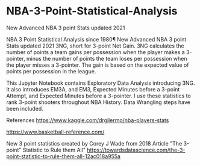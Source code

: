 # NBA-3-Point-Statistical-Analysis
New Advanced NBA 3 point Stats updated 2021

NBA 3 Point Statistical Analysis since 1980¶
New Advanced NBA 3 point Stats updated 2021
3NG, short for 3-point Net Gain. 3NG calculates the number of points a team gains per possession when the player makes a 3-pointer, minus the number of points the team loses per possession when the player misses a 3-pointer. The gain is based on the expected value of points per possession in the league.

This Jupyter Notebook contains Exploratory Data Analysis introducing 3NG. It also introduces EM3A, and EM3, Expected Minutes before a 3-point Attempt, and Expected Minutes before a 3-pointer. I use these statistics to rank 3-point shooters throughout NBA History. Data Wrangling steps have been included.

References
https://www.kaggle.com/drgilermo/nba-players-stats

https://www.basketball-reference.com/

New 3 point statistics created by Corey J Wade from 2018 Article "The 3-point" Statistic to Rule them All" https://towardsdatascience.com/the-3-point-statistic-to-rule-them-all-12ac018a955a
